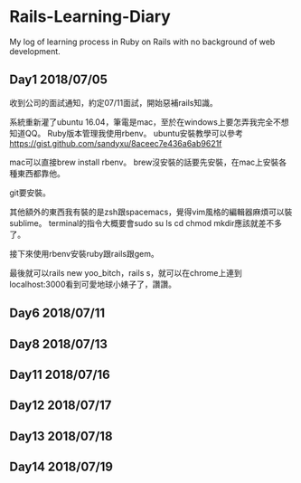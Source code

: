 # Rails-Learning-Diary
My log of learning process in Ruby on Rails with no background of web development.
## Day1  2018/07/05
收到公司的面試通知，約定07/11面試，開始惡補rails知識。

系統重新灌了ubuntu 16.04，筆電是mac，至於在windows上要怎弄我完全不想知道QQ。
Ruby版本管理我使用rbenv。
ubuntu安裝教學可以參考 https://gist.github.com/sandyxu/8aceec7e436a6ab9621f

mac可以直接brew install rbenv。
brew沒安裝的話要先安裝，在mac上安裝各種東西都靠他。

git要安裝。

其他額外的東西我有裝的是zsh跟spacemacs，覺得vim風格的編輯器麻煩可以裝sublime。
terminal的指令大概要會sudo su ls cd chmod mkdir應該就差不多了。

接下來使用rbenv安裝ruby跟rails跟gem。

最後就可以rails new yoo_bitch，rails s，就可以在chrome上連到localhost:3000看到可愛地球小婊子了，讚讚。


## Day6  2018/07/11

## Day8  2018/07/13

## Day11  2018/07/16

## Day12  2018/07/17

## Day13  2018/07/18

## Day14  2018/07/19
